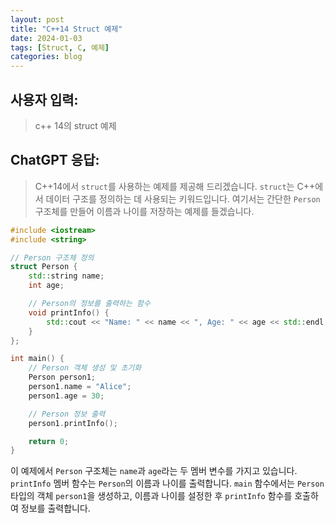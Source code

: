 ```yaml
---
layout: post
title: "C++14 Struct 예제"
date: 2024-01-03
tags: [Struct, C, 예제]
categories: blog
---
```


## 사용자 입력:
> c++ 14의 struct 예제

## ChatGPT 응답:
> C++14에서 `struct`를 사용하는 예제를 제공해 드리겠습니다. `struct`는 C++에서 데이터 구조를 정의하는 데 사용되는 키워드입니다. 여기서는 간단한 `Person` 구조체를 만들어 이름과 나이를 저장하는 예제를 들겠습니다.

```cpp
#include <iostream>
#include <string>

// Person 구조체 정의
struct Person {
    std::string name;
    int age;

    // Person의 정보를 출력하는 함수
    void printInfo() {
        std::cout << "Name: " << name << ", Age: " << age << std::endl;
    }
};

int main() {
    // Person 객체 생성 및 초기화
    Person person1;
    person1.name = "Alice";
    person1.age = 30;

    // Person 정보 출력
    person1.printInfo();

    return 0;
}
```

이 예제에서 `Person` 구조체는 `name`과 `age`라는 두 멤버 변수를 가지고 있습니다. `printInfo` 멤버 함수는 `Person`의 이름과 나이를 출력합니다. `main` 함수에서는 `Person` 타입의 객체 `person1`을 생성하고, 이름과 나이를 설정한 후 `printInfo` 함수를 호출하여 정보를 출력합니다.

